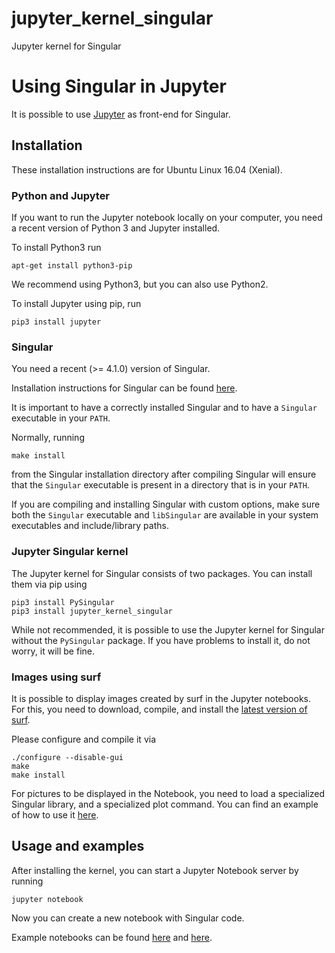 # jupyter_kernel_singular
Jupyter kernel for Singular 

# Using Singular in Jupyter

It is possible to use [Jupyter](http://www.jupyter.org) as front-end for Singular.

## Installation

These installation instructions are for Ubuntu Linux 16.04 (Xenial).

### Python and Jupyter

If you want to run the Jupyter notebook locally on your computer, you need a recent version
of Python 3 and Jupyter installed.

To install Python3 run
```
apt-get install python3-pip
```
We recommend using Python3, but you can also use Python2.

To install Jupyter using pip, run
```
pip3 install jupyter
```

### Singular

You need a recent (>= 4.1.0) version of Singular.

Installation instructions for Singular can be found [here](https://github.com/Singular/Sources/wiki/Step-by-Step-Installation-Instructions-for-Singular).

It is important to have a correctly installed Singular
and to have a `Singular` executable in your `PATH`.

Normally, running
```
make install
```
from the Singular installation directory after compiling Singular will ensure that the `Singular` executable is present in a directory that is in your `PATH`.

If you are compiling and installing
Singular with custom options, make sure both the `Singular` executable and `libSingular`
are available in your system executables and include/library paths.


### Jupyter Singular kernel

The Jupyter kernel for Singular consists of two packages. You can install them via pip using
```
pip3 install PySingular
pip3 install jupyter_kernel_singular
```
While not recommended, it is possible to use the Jupyter kernel for Singular without the `PySingular`
package. If you have problems to install it, do not worry, it will be fine.


### Images using surf

It is possible to display images created by surf in the Jupyter notebooks. For this, you need to
download, compile, and install the [latest version of surf](ftp://www.mathematik.uni-kl.de/pub/Math/Singular/misc/surf-1.0.6-gcc6.tar.gz).

Please configure and compile it via
```
./configure --disable-gui
make
make install
```
For pictures to be displayed in the Notebook, you need to load a specialized Singular library, and a specialized plot command.
You can find an example of how to use it [here](https://github.com/sebasguts/jupyter-singular/blob/master/Demo.ipynb).


## Usage and examples

After installing the kernel, you can start a Jupyter Notebook server by running
```
jupyter notebook
```
Now you can create a new notebook with Singular code.

Example notebooks can be found [here](https://github.com/sebasguts/jupyter-singular/blob/master/Demo.ipynb)
and [here](https://github.com/sebasguts/jupyter-singular/blob/master/WidgetTestSingular.ipynb).



